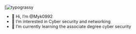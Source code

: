 [![typograssy](https://typograssy.deno.dev/api?text=WELCOME%20TO%20MY%20PROFILE&l0=000000&l1=ea9f9f&l2=c44040&l3=a13030&l4=6e2121&bg=000000&speed=201)

- 👋 Hi, I’m @Myk0992
- 👀 I’m interested in Cyber security and networking 
- 🌱 I’m currently learning the associate degree cyber security 

